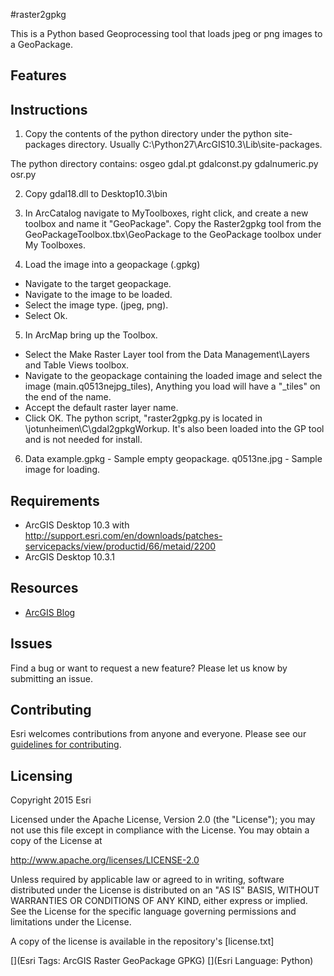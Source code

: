 #raster2gpkg

This is a Python based Geoprocessing tool that loads jpeg or png images to a GeoPackage. 

## Features

## Instructions
1) Copy the contents of the python directory under the python site-packages directory. Usually C:\Python27\ArcGIS10.3\Lib\site-packages.

The python directory contains:
osgeo
gdal.pt
gdalconst.py
gdalnumeric.py
osr.py

2) Copy gdal18.dll to Desktop10.3\bin

3) In ArcCatalog navigate to MyToolboxes, right click, and create a new toolbox and name it "GeoPackage". Copy the Raster2gpkg tool from the GeoPackageToolbox.tbx\GeoPackage to the GeoPackage toolbox under My Toolboxes.

4) Load the image into a geopackage (.gpkg)
 - Navigate to the target geopackage.
 - Navigate to the image to be loaded.
 - Select the image type. (jpeg, png).
 - Select Ok.

5) In ArcMap bring up the Toolbox.
 - Select the Make Raster Layer tool from the Data Management\Layers and Table Views toolbox.
 - Navigate to the geopackage containing the loaded image and select the image (main.q0513nejpg_tiles), Anything you load will have a "_tiles" on the end of the name.
 - Accept the default raster layer name.
 - Click OK. The python script, "raster2gpkg.py is located in \\jotunheimen\C\gdal2gpkgWorkup. It's also been loaded into the GP tool and is not needed for install.
 
6) Data
example.gpkg - Sample empty geopackage. 
q0513ne.jpg - Sample image for loading.

## Requirements

* ArcGIS Desktop 10.3 with http://support.esri.com/en/downloads/patches-servicepacks/view/productid/66/metaid/2200
* ArcGIS Desktop 10.3.1

## Resources
* [ArcGIS Blog](http://blogs.esri.com/esri/arcgis/)

## Issues

Find a bug or want to request a new feature?  Please let us know by submitting an issue.

## Contributing

Esri welcomes contributions from anyone and everyone. Please see our [guidelines for contributing](https://github.com/esri/contributing).

## Licensing
Copyright 2015 Esri

Licensed under the Apache License, Version 2.0 (the "License");
you may not use this file except in compliance with the License.
You may obtain a copy of the License at

   http://www.apache.org/licenses/LICENSE-2.0

Unless required by applicable law or agreed to in writing, software
distributed under the License is distributed on an "AS IS" BASIS,
WITHOUT WARRANTIES OR CONDITIONS OF ANY KIND, either express or implied.
See the License for the specific language governing permissions and
limitations under the License.

A copy of the license is available in the repository's [license.txt]

[](Esri Tags: ArcGIS Raster GeoPackage GPKG)
[](Esri Language: Python)​
